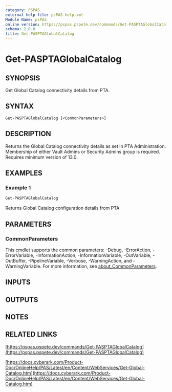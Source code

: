 ```yaml
---
category: PSPAS
external help file: psPAS-help.xml
Module Name: psPAS
online version: https://pspas.pspete.dev/commands/Get-PASPTAGlobalCatalog
schema: 2.0.0
title: Get-PASPTAGlobalCatalog
---
```


# Get-PASPTAGlobalCatalog

## SYNOPSIS
Get Global Catalog connectivity details from PTA.

## SYNTAX

```
Get-PASPTAGlobalCatalog [<CommonParameters>]
```

## DESCRIPTION
Returns the Global Catalog connectivity details as set in PTA Administration.
Membership of either Vault Admins or Security Admins group is required.
Requires minimum version of 13.0.

## EXAMPLES

### Example 1
```powershell
Get-PASPTAGlobalCatalog
```

Returns Global Catalog configuration details from PTA

## PARAMETERS

### CommonParameters
This cmdlet supports the common parameters: -Debug, -ErrorAction, -ErrorVariable, -InformationAction, -InformationVariable, -OutVariable, -OutBuffer, -PipelineVariable, -Verbose, -WarningAction, and -WarningVariable. For more information, see [about_CommonParameters](http://go.microsoft.com/fwlink/?LinkID=113216).

## INPUTS

## OUTPUTS

## NOTES

## RELATED LINKS

[https://pspas.pspete.dev/commands/Get-PASPTAGlobalCatalog](https://pspas.pspete.dev/commands/Get-PASPTAGlobalCatalog)

[https://docs.cyberark.com/Product-Doc/OnlineHelp/PAS/Latest/en/Content/WebServices/Get-Global-Catalog.htm](https://docs.cyberark.com/Product-Doc/OnlineHelp/PAS/Latest/en/Content/WebServices/Get-Global-Catalog.htm)